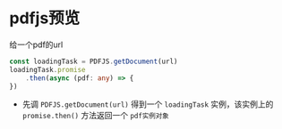 # pdfjs预览

给一个pdf的url

```ts
const loadingTask = PDFJS.getDocument(url)
loadingTask.promise
    .then(async (pdf: any) => {
})
```

* 先调 `PDFJS.getDocument(url)` 得到一个 `loadingTask` 实例，该实例上的 `promise.then()` 方法返回一个 `pdf实例对象`
